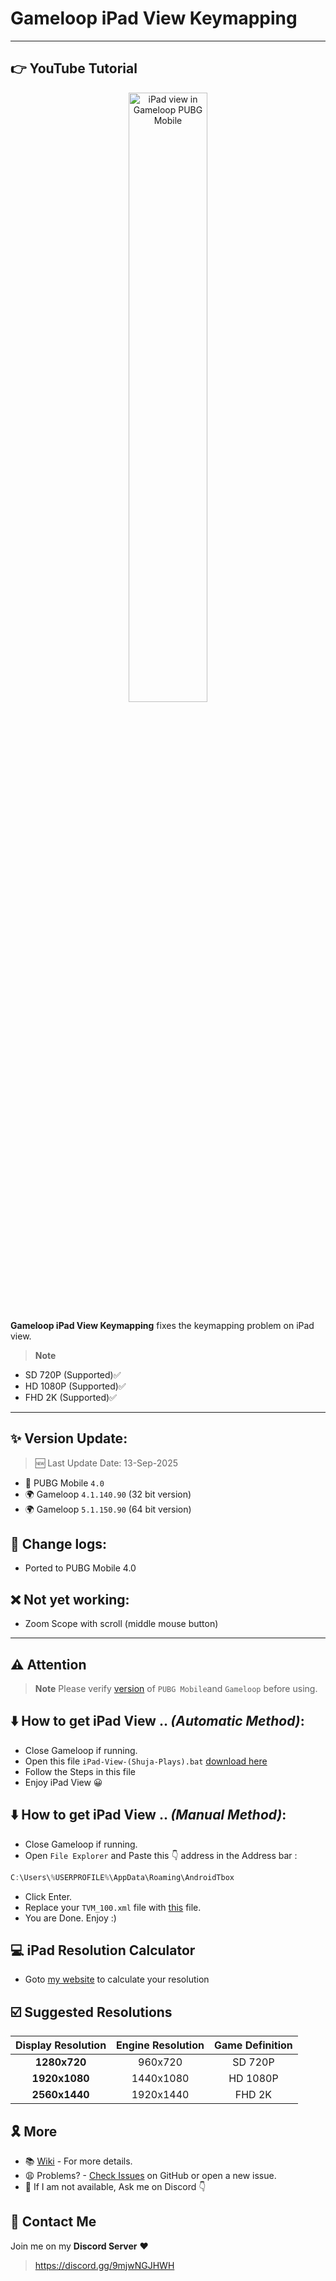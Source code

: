 # Gameloop iPad View Keymapping

---
## 👉 YouTube Tutorial
<a href="https://www.youtube.com/watch?v=2CHkmXX25Vk" title="iPad view in Pubg Mobile without any file">
  <p align="center">
    <img width="50%" src="https://i3.ytimg.com/vi/2CHkmXX25Vk/maxresdefault.jpg" alt="iPad view in Gameloop PUBG Mobile"/>
  </p>
</a>



**Gameloop iPad View Keymapping** fixes the keymapping problem on iPad view. 
> **Note**
- SD 720P (Supported)✅
- HD 1080P (Supported)✅
- FHD 2K (Supported)✅
---

## ✨ Version Update:

> 🆕 Last Update Date: 13-Sep-2025
- 🔫 PUBG Mobile `4.0`
- 🌍 Gameloop `4.1.140.90` (32 bit version)
- 🌍 Gameloop `5.1.150.90` (64 bit version)

## 📜 Change logs:
- Ported to PUBG Mobile 4.0

## ❌ Not yet working:
- Zoom Scope with scroll (middle mouse button)
---

## ⚠️ Attention
> **Note**
> Please verify [version](https://github.com/cool-dev-code/Gameloop-iPad-view-Keymapping/blob/main/Readme.md#-version-update) of `PUBG Mobile`and `Gameloop` before using.

## ⬇️ How to get iPad View .. *(Automatic Method)*:
- Close Gameloop if running.
- Open this file `iPad-View-(Shuja-Plays).bat` [download here](https://raw.githubusercontent.com/cool-dev-code/Gameloop-iPad-view-Keymapping/refs/heads/main/IPad-View-(Shuja-Plays).bat)
- Follow the Steps in this file
- Enjoy iPad View 😀

## ⬇️ How to get iPad View .. *(Manual Method)*:
- Close Gameloop if running.
- Open `File Explorer` and Paste this 👇 address in the Address bar : 
```js
C:\Users\%USERPROFILE%\AppData\Roaming\AndroidTbox
```
- Click Enter.
- Replace your `TVM_100.xml` file with [this](https://github.com/cool-dev-code/Gameloop-iPad-view-Keymapping/releases) file.
- You are Done. Enjoy :)

## 💻 iPad Resolution Calculator
- Goto [my website](https://cool-dev-code.github.io/iPad-View-Calculator/) to calculate your resolution
## ☑️ Suggested Resolutions
|	Display Resolution	|	Engine Resolution	|	Game Definition	|
|	:-------------:	|	:------------:	|	:------------:	|
|	<b>1280x720</b>	|	960x720	|	SD 720P	|
|	<b>1920x1080</b>	|	1440x1080	|	HD 1080P	|
|	<b>2560x1440</b>	|	1920x1440	|	FHD 2K	|

## 🎗️ More
- 📚 [Wiki](https://github.com/cool-dev-code/Gameloop-iPad-view-Keymapping/wiki) - For more details.
- 😩 Problems? - [Check Issues](https://github.com/cool-dev-code/Gameloop-iPad-view-Keymapping/issues) on GitHub or open a new issue.
- 🚫 If I am not available, Ask me on Discord 👇

## 💬 Contact Me
Join me on my **Discord Server** ❤️
> https://discord.gg/9mjwNGJHWH
